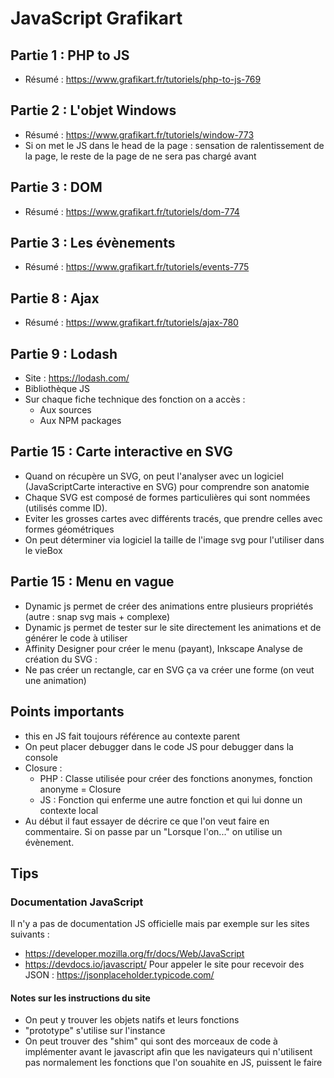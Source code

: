 # JavaScript Grafikart
## Partie 1 : PHP to JS
- Résumé : https://www.grafikart.fr/tutoriels/php-to-js-769

## Partie 2 : L'objet Windows
- Résumé : https://www.grafikart.fr/tutoriels/window-773
- Si on met le JS dans le head de la page : sensation de ralentissement de la page, le reste de la page de ne sera pas chargé avant

## Partie 3 : DOM
- Résumé : https://www.grafikart.fr/tutoriels/dom-774

## Partie 3 : Les évènements
- Résumé : https://www.grafikart.fr/tutoriels/events-775

## Partie 8 : Ajax
- Résumé : https://www.grafikart.fr/tutoriels/ajax-780

## Partie 9 : Lodash
- Site : https://lodash.com/
- Bibliothèque JS
- Sur chaque fiche technique des fonction on a accès :
    - Aux sources
    - Aux NPM packages

## Partie 15 : Carte interactive en SVG
- Quand on récupère un SVG, on peut l'analyser avec un logiciel (JavaScriptCarte interactive en SVG) pour comprendre son anatomie
- Chaque SVG est composé de formes particulières qui sont nommées (utilisés comme ID).
- Eviter les grosses cartes avec différents tracés, que prendre celles avec formes géométriques
- On peut déterminer via logiciel la taille de l'image svg pour l'utiliser dans le vieBox

## Partie 15 : Menu en vague
- Dynamic js permet de créer des animations entre plusieurs propriétés (autre : snap svg mais + complexe)
- Dynamic js permet de tester sur le site directement les animations et de générer le code à utiliser
- Affinity Designer pour créer le menu (payant), Inkscape
Analyse de création du SVG :
- Ne pas créer un rectangle, car en SVG ça va créer une forme (on veut une animation)

## Points importants
- this en JS fait toujours référence au contexte parent
- On peut placer debugger dans le code JS pour debugger dans la console
- Closure :
    - PHP : Classe utilisée pour créer des fonctions anonymes, fonction anonyme = Closure
    - JS : Fonction qui enferme une autre fonction et qui lui donne un contexte local
- Au début il faut essayer de décrire ce que l'on veut faire en commentaire. Si on passe par un "Lorsque l'on..." on utilise un évènement.

## Tips
### Documentation JavaScript
Il n'y a pas de documentation JS officielle mais par exemple sur les sites suivants :
- https://developer.mozilla.org/fr/docs/Web/JavaScript
- https://devdocs.io/javascript/
Pour appeler le site pour recevoir des JSON : https://jsonplaceholder.typicode.com/

#### Notes sur les instructions du site
- On peut y trouver les objets natifs et leurs fonctions
- "prototype" s'utilise sur l'instance
- On peut trouver des "shim" qui sont des morceaux de code à implémenter avant le javascript afin que les navigateurs qui n'utilisent pas normalement les fonctions que l'on souahite en JS, puissent le faire